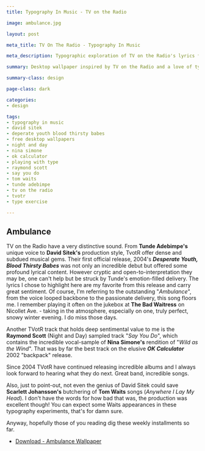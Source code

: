 ```yaml
---
title: Typography In Music - TV on the Radio

image: ambulance.jpg

layout: post

meta_title: TV On The Radio - Typography In Music

meta_description: Typographic exploration of TV on the Radio's lyrics for the song "Ambulance". 

summary: Desktop wallpaper inspired by TV on the Radio and a love of type. This is Ambulance.

summary-class: design

page-class: dark

categories:
- design

tags:
- typography in music
- david sitek
- deperate youth blood thirsty babes
- free desktop wallpapers
- night and day
- nina simone
- ok calculator
- playing with type
- raymond scott
- say you do
- tom waits
- tunde adebimpe
- tv on the radio
- tvotr
- type exercise

---
```


## Ambulance
TV on the Radio have a very distinctive sound. From **Tunde Adebimpe's** unique voice to **David Sitek's** production style, TvotR offer dense and subdued musical gems. Their first official release, 2004's _**Desperate Youth, Blood Thirsty Babes**_ was not only an incredible debut but offered some profound lyrical content. However cryptic and open-to-interpretation they may be, one can't help but be struck by Tunde's emotion-filled delivery. The lyrics I chose to highlight here are my favorite from this release and carry great sentiment. Of course, I'm referring to the outstanding "_Ambulance_", from the voice looped backbone to the passionate delivery, this song floors me. I remember playing it often on the jukebox at **The Bad Waitress** on Nicollet Ave. - taking in the atmosphere, especially on one, truly perfect, snowy winter evening. I do miss those days.

Another TVotR track that holds deep sentimental value to me is the **Raymond Scott** (Night and Day) sampled track "_Say You Do_", which contains the incredible vocal-sample of **Nina Simone's** rendition of "_Wild as the Wind_". That was by far the best track on the elusive _**OK Calculator**_ 2002 "backpack" release.

Since 2004 TVotR have continued releasing incredible albums and I always look forward to hearing what they do next. Great band, incredible songs.

Also, just to point-out, not even the genius of David Sitek could save **Scarlett Johansson's** butchering of **Tom Waits** songs (_Anywhere I Lay My Head_). I don't have the words for how bad that was, the production was excellent though! You can expect some Waits appearances in these typography experiments, that's for damn sure.

Anyway, hopefully those of you reading dig these weekly installments so far. 

<ul class="downloads">
  <li><a href="/assets/downloads/blog/images/ambulance-wallpaper.jpg">Download - Ambulance Wallpaper</a></li>
</ul>
